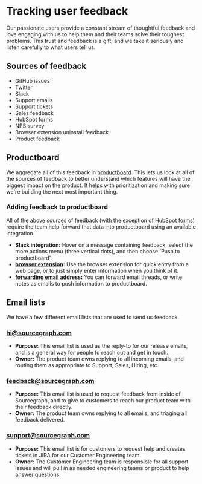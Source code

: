 # Tracking user feedback

Our passionate users provide a constant stream of thoughtful feedback and love engaging with us to help them and their teams solve their toughest problems. This trust and feedback is a gift, and we take it seriously and listen carefully to what users tell us.

## Sources of feedback

- GitHub issues
- Twitter
- Slack
- Support emails
- Support tickets
- Sales feedback
- HubSpot forms
- NPS survey
- Browser extension uninstall feedback
- Product feedback

## Productboard

We aggregate all of this feedback in [productboard](https://sourcegraph.productboard.com/). This lets us look at all of the sources of feedback to better understand which features will have the biggest impact on the product. It helps with prioritization and making sure we're building the next most important thing.

### Adding feedback to productboard

All of the above sources of feedback (with the exception of HubSpot forms) require the team help forward that data into productboard using an available integration

- **Slack integration:** Hover on a message containing feedback, select the more actions menu (three vertical dots), and then choose 'Push to productboard'.
- **[browser extension](https://chrome.google.com/webstore/detail/productboard-make-product/mlpbdkpkicfkhgagnoamdcimmhdkakni?hl=en):** Use the browser extension for quick entry from a web page, or to just simply enter information when you think of it.
- **[forwarding email address](mailto:inbox-hkpsum5melnwcauyjvztbtsq@inbound.productboard.com):** You can forward email threads, or write notes as emails to push information to productboard.

## Email lists

We have a few different email lists that are used to send us feedback.

### hi@sourcegraph.com

- **Purpose:** This email list is used as the reply-to for our release emails, and is a general way for people to reach out and get in touch.
- **Owner:** The product team owns replying to all incoming emails, and routing them as appropriate to Support, Sales, Hiring, etc.

### feedback@sourcegraph.com

- **Purpose:** This email list is used to request feedback from inside of Sourcegraph, and to give to customers to reach our product team with their feedback directly.
- **Owner:** The product team owns replying to all emails, and triaging all feedback delivered.

### support@sourcegraph.com

- **Purpose:** This email list is for customers to request help and creates tickets in JIRA for our Customer Engineering team.
- **Owner:** The Customer Engineering team is responsible for all support issues and will pull in as needed engineering teams or product to help answer questions.
